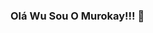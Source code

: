 ### Olá Wu Sou O Murokay!!! 👋

<!--
Olá meu nome é luiz henrik  mais algumas pessoas me chama de murokay tenho 17 anos sou formado em hipnoterapia e faço alguns estudos na qual me me satisfazem por exemplo: programação, filosofia, linguagem corporal.

Na atualidade trabalho como operador de telemarketing, mas amo o motion designer, designer gráfico sou apaixonado por tecnologia e pela mente humana sou fã do Rock e louco por livros muitos me consideram um prodígio mas eu creio que eu seja apenas um curioso explorando o mundo
-->

